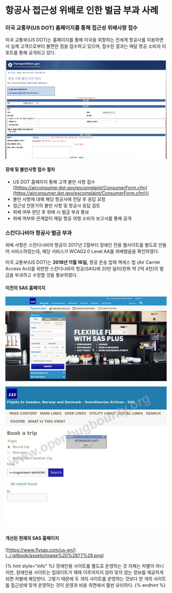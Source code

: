 # 항공사 접근성 위배로 인한 벌금 부과 사례

### 미국 교통부\(US DOT\) 홈페이지를 통해 접근성 위배사항 접수 

미국 교통부\(US DOT\)는 홈페이지를 통해 미국을 취항하는 전세계 항공사를 이용하면서 실제 고객으로부터 불편한 점을 접수하고 있으며, 접수된 결과는 매달 항공 소비자 리포트를 통해 공개되고 있다.

![](../.gitbook/assets/image%20%289%29.png)

#### 장애 및 불만사항 접수 절차 

* US DOT 홈페이지 통해 고객 불만 사항 접수 \([https://airconsumer.dot.gov/escomplaint/ConsumerForm.cfm](https://airconsumer.dot.gov/escomplaint/ConsumerForm.cfm)\)
* 불만 사항에 대해 해당 항공사에 전달 후 응답 요청
* 접근성 전문가의 불만 사항 및 항공사 응답 검토
* 위배 여부 판단 후 위배 시 벌금 부과 통보
* 위배 여부와 관계없이 매달 항공 여행 소비자 보고서를 통해 공개 

### 스칸디나비아 항공사 벌금 부과 

위배 사항은 스칸디나비아 항공이 2017년 2월부터 장애인 전용 웹사이트를 별도로 만들어 서비스하였는데, 해당 서비스가 WCAG2.0 Level AA를 위배했음을 확인하였다.

미국 교통부\(US DOT\)는 **2018년 11월 16일,** 항공 운송 업체 액세스 법 \(Air Carrier Access Act\)를 위반한 스칸디나비아 항공\(SAS\)에 20만 달러\(한화 약 2억 4천\)의 벌금을 부과하고 수정할 것을 통보하였다.

#### 이전의 SAS 홈페이지

![](../.gitbook/assets/image%20%2827%29.png)

![](../.gitbook/assets/image%20%2847%29.png)

#### 개선된 현재의 SAS 홈페이지

![https://www.flysas.com/us-en/](../.gitbook/assets/image%20%2877%29.png)

{% hint style="info" %}
장애인용 사이트를 별도로 운영하는 것 자체는 차별이 아니지만, 장애인용 사이트는 업데이트가 제때 이루어지지 않아 맞지 않는 정보를 제공하게 되면 차별에 해당한다. 그렇기 때문에 두 개의 사이트를 운영하는 것보다 한 개의 사이트를 접근성에 맞게 운영하는 것이 운영과 비용 측면에서 훨씬 유리하다.
{% endhint %}

